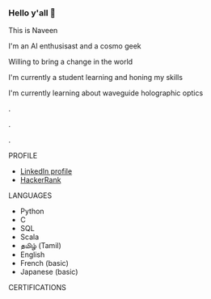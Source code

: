 ### Hello y'all 👋

This is Naveen 

I'm an AI enthusisast and a cosmo geek 

Willing to bring a change in the world

I'm currently a student learning and honing my skills

I'm currently learning about waveguide holographic optics

.

.

.

PROFILE

- [LinkedIn profile](https://www.linkedin.com/in/naveen-kumar-s-921990210/)
- [HackerRank](https://www.hackerrank.com/snaveenkumar343)


LANGUAGES

- Python
- C
- SQL
- Scala
- தமிழ் (Tamil) 
- English
- French (basic)
- Japanese (basic)


CERTIFICATIONS

  



<!--
**0EnIgma1/0EnIgma1** is a ✨ _special_ ✨ repository because its `README.md` (this file) appears on your GitHub profile.

Here are some ideas to get you started:

- 🔭 I’m currently working on ...
- 🌱 I’m currently learning ...
- 👯 I’m looking to collaborate on ...
- 🤔 I’m looking for help with ...
- 💬 Ask me about ...
- 📫 How to reach me: ...
- 😄 Pronouns: ...
- ⚡ Fun fact: ...
-->
